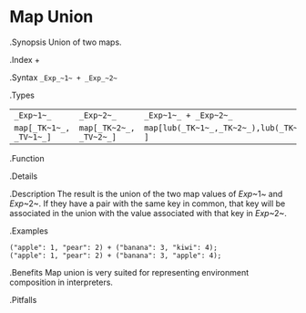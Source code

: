 # Map Union

.Synopsis
Union of two maps.

.Index
+

.Syntax
`_Exp_~1~ + _Exp_~2~`

.Types

|                        |                         |                                                   |
| --- | --- | --- |
| `_Exp~1~_`             |  `_Exp~2~_`             | `_Exp~1~_ + _Exp~2~_`                             |
| `map[_TK~1~_, _TV~1~_]` |  `map[_TK~2~_, _TV~2~_]` | `map[lub(_TK~1~_,_TK~2~_),lub(_TK~1~_,_TK~2~_) ]`   |


.Function

.Details

.Description
The result is the union of the two map values of _Exp_~1~ and _Exp_~2~.
If they have a pair with the same key in common, that key will be associated
in the union with the value associated with that key in _Exp_~2~.

.Examples
```rascal-shell
("apple": 1, "pear": 2) + ("banana": 3, "kiwi": 4);
("apple": 1, "pear": 2) + ("banana": 3, "apple": 4);
```

.Benefits
Map union is very suited for representing environment composition in interpreters.

.Pitfalls

